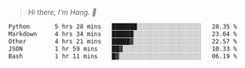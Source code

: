 > *Hi there, I'm Hang. 👋*

<!--START_SECTION:waka-->

```txt
Python       5 hrs 28 mins   ███████░░░░░░░░░░░░░░░░░░   28.35 %
Markdown     4 hrs 34 mins   ██████░░░░░░░░░░░░░░░░░░░   23.64 %
Other        4 hrs 21 mins   █████▓░░░░░░░░░░░░░░░░░░░   22.57 %
JSON         1 hr 59 mins    ██▓░░░░░░░░░░░░░░░░░░░░░░   10.33 %
Bash         1 hr 11 mins    █▓░░░░░░░░░░░░░░░░░░░░░░░   06.19 %
```

<!--END_SECTION:waka-->
